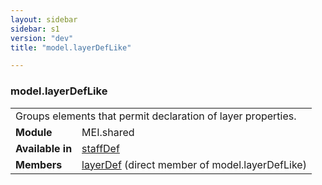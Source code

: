 ```yaml
---
layout: sidebar
sidebar: s1
version: "dev"
title: "model.layerDefLike"

---
```


<div class="classSpec model">
   <h3 id="model.layerDefLike">model.layerDefLike</h3>
   <table class="wovenodd">
      <tr>
         <td colspan="2" class="wovenodd-col2">Groups elements that permit declaration of layer properties.</td>
      </tr>
      <tr>
         <td class="wovenodd-col1"><strong>Module</strong></td>
         <td class="wovenodd-col2">MEI.shared</td>
      </tr>
      <tr>
         <td class="wovenodd-col1"><strong>Available in</strong></td>
         <td class="wovenodd-col2">
            <div class="parent">
               <div><a class="link_odd_elementSpec" href="{{ site.baseurl }}/{{ page.version }}/elements/staffdef.html">staffDef</a></div>
            </div>
         </td>
      </tr>
      <tr>
         <td class="wovenodd-col1"><strong>Members</strong></td>
         <td class="wovenodd-col2">
            <div class="parent">
               <div><a class="link_odd_elementSpec" href="{{ site.baseurl }}/{{ page.version }}/elements/layerdef.html">layerDef</a> (direct member of model.layerDefLike)
               </div>
            </div>
         </td>
      </tr>
   </table>
</div>